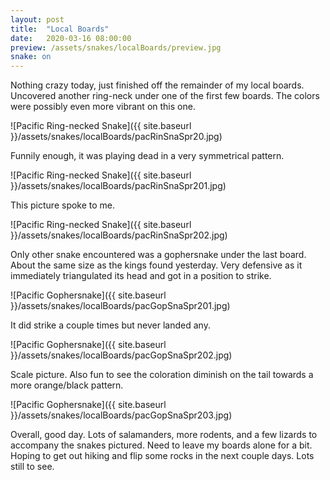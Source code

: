 ```yaml
---
layout: post
title:  "Local Boards"
date:   2020-03-16 08:00:00
preview: /assets/snakes/localBoards/preview.jpg
snake: on
---
```

Nothing crazy today, just finished off the remainder of my local boards.  Uncovered another ring-neck under one of the first few boards. The colors were possibly even more vibrant on this one.

![Pacific Ring-necked Snake]({{ site.baseurl }}/assets/snakes/localBoards/pacRinSnaSpr20.jpg)

Funnily enough, it was playing dead in a very symmetrical pattern.

![Pacific Ring-necked Snake]({{ site.baseurl }}/assets/snakes/localBoards/pacRinSnaSpr201.jpg)

This picture spoke to me.

![Pacific Ring-necked Snake]({{ site.baseurl }}/assets/snakes/localBoards/pacRinSnaSpr202.jpg)

Only other snake encountered was a gophersnake under the last board. About the same size as the kings found yesterday. Very defensive as it immediately triangulated its head and got in a position to strike. 

![Pacific Gophersnake]({{ site.baseurl }}/assets/snakes/localBoards/pacGopSnaSpr201.jpg)

It did strike a couple times but never landed any.

![Pacific Gophersnake]({{ site.baseurl }}/assets/snakes/localBoards/pacGopSnaSpr202.jpg)

Scale picture. Also fun to see the coloration diminish on the tail towards a more orange/black pattern.

![Pacific Gophersnake]({{ site.baseurl }}/assets/snakes/localBoards/pacGopSnaSpr203.jpg)

Overall, good day. Lots of salamanders, more rodents, and a few lizards to accompany the snakes pictured. Need to leave my boards alone for a bit. Hoping to get out hiking and flip some rocks in the next couple days. Lots still to see. 